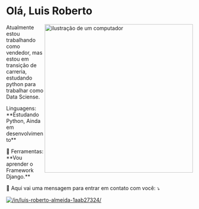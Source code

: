 # Olá, Luis Roberto

<img src="https://raw.githubusercontent.com/MicaelliMedeiros/micaellimedeiros/master/image/computer-illustration.png" alt="ilustração de um computador" min-width="400px" max-width="400px" width="400px" align="right">

<p align="left"> 
  Atualmente estou trabalhando como vendedor, mas estou em transição de carreria, estudando python para trabalhar como Data Sciense.
</p>

<p align="left">
   Linguagens: **Estudando Python, Ainda em desenvolvimento**
</p>

<p align="left">
  💼 Ferramentas: **Vou aprender o Framework Django.**
</p>

<p align="left">
  💌 Aqui vai uma mensagem para entrar em contato com você: ⤵️
</p>

<p align="left">

  <a href="#" title="LinkedIn">
  <img src="https://img.shields.io/badge/-Linkedin-0e76a8?style=flat-square&logo=Linkedin&logoColor=white&link=LINK-DO-SEU-LINKEDIN" alt="/in/luis-roberto-almeida-1aab27324/"/></a>
  
</p>


